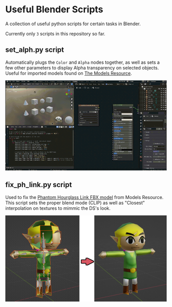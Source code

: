 # Useful Blender Scripts
 A collection of useful python scripts for certain tasks in Blender.

Currently only `3` scripts in this repository so far.

## set_alph.py script
Automatically plugs the `Color` and `Alpha` nodes together, as well as sets a few other parameters to display Alpha transparency on selected objects. Useful for imported models found on [The Models Resource](https://www.models-resource.com/).

![](img/set_alpha.gif)


## fix_ph_link.py script
Used to fix the [Phantom Hourglass Link FBX model](https://www.models-resource.com/ds_dsi/legendofzeldaphantomhourglass/sheet/7794/) from Models Resource. This script sets the proper blend mode (CLIP) as well as "Closest" interpolation on textures to mimmic the DS's look.

![](img/fix_ph_link.png)
